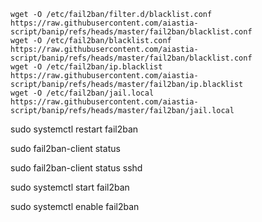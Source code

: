 ```
wget -O /etc/fail2ban/filter.d/blacklist.conf https://raw.githubusercontent.com/aiastia-script/banip/refs/heads/master/fail2ban/blacklist.conf
wget -O /etc/fail2ban/blacklist.conf https://raw.githubusercontent.com/aiastia-script/banip/refs/heads/master/fail2ban/blacklist.conf
wget -O /etc/fail2ban/ip.blacklist https://raw.githubusercontent.com/aiastia-script/banip/refs/heads/master/fail2ban/ip.blacklist
wget -O /etc/fail2ban/jail.local https://raw.githubusercontent.com/aiastia-script/banip/refs/heads/master/fail2ban/jail.local
```
sudo systemctl restart fail2ban


sudo fail2ban-client status


sudo fail2ban-client status sshd

sudo systemctl start fail2ban


sudo systemctl enable fail2ban
